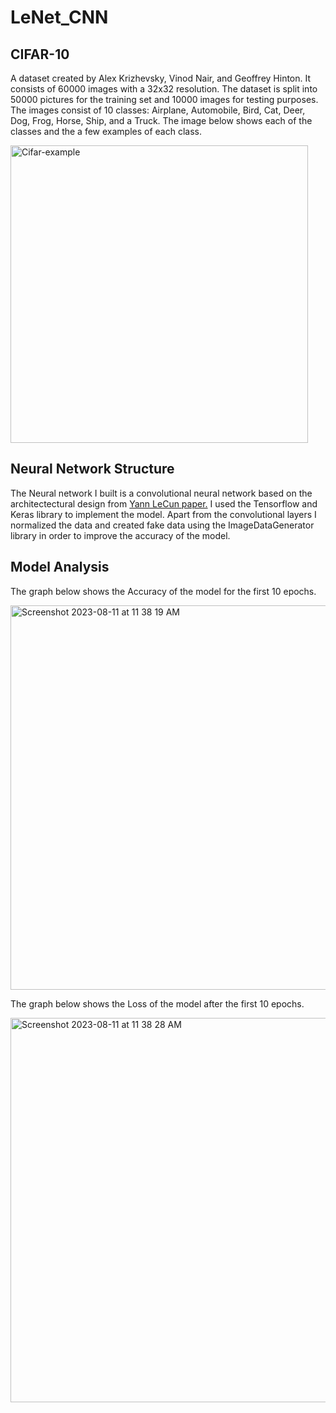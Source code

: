 # LeNet_CNN
## CIFAR-10
A dataset created by Alex Krizhevsky, Vinod Nair, and Geoffrey Hinton. 
It consists of 60000 images with a 32x32 resolution. The dataset is split into
50000 pictures for the training set and 10000 images for testing purposes.
The images consist of 10 classes: Airplane, Automobile, Bird, Cat, Deer, Dog, 
Frog, Horse, Ship, and a Truck. The image below shows each of the classes and
the a few examples of each class.

<img width="476" alt="Cifar-example" src="https://github.com/Pranav2328/LeNet_CNN/assets/85324957/327f552a-a945-471b-84e7-546b5f5e14af">

## Neural Network Structure
The Neural network I built is a convolutional neural network based on the architectectural design from [Yann LeCun paper.](http://yann.lecun.com/exdb/lenet/) I used the Tensorflow and Keras library to implement the model. Apart from the convolutional layers I normalized the data and created fake data using the ImageDataGenerator library in order to improve the accuracy of the model.

## Model Analysis
The graph below shows the Accuracy of the model for the first 10 epochs.

<img width="615" alt="Screenshot 2023-08-11 at 11 38 19 AM" src="https://github.com/Pranav2328/LeNet_CNN/assets/85324957/0208d696-9c51-40e3-baff-0f349ed5d769">

The graph below shows the Loss of the model after the first 10 epochs.

<img width="615" alt="Screenshot 2023-08-11 at 11 38 28 AM" src="https://github.com/Pranav2328/LeNet_CNN/assets/85324957/7737bd34-5261-4547-a645-1ad6fee39ab2">